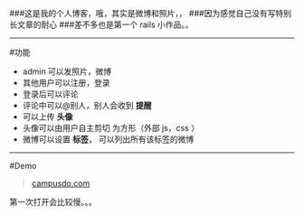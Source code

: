 ###这是我的个人博客，哦，其实是微博和照片，，
###因为感觉自己没有写特别长文章的耐心
###差不多也是第一个 rails 小作品。。

---

#功能
  - admin 可以发照片，微博
  - 其他用户可以注册，登录
  - 登录后可以评论
  - 评论中可以@别人，别人会收到 **提醒**
  - 可以上传 **头像**
  - 头像可以由用户自主剪切 为方形（外部 js，css ）
  - 微博可以设置 **标签**， 可以列出所有该标签的微博

---

#Demo
>[campusdo.com](http://campusdo.com)

第一次打开会比较慢。。。

